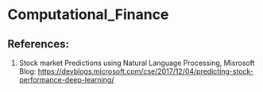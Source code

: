 # Computational_Finance




## References:

1. Stock market Predictions using Natural Language Processing, Misrosoft Blog:  https://devblogs.microsoft.com/cse/2017/12/04/predicting-stock-performance-deep-learning/
